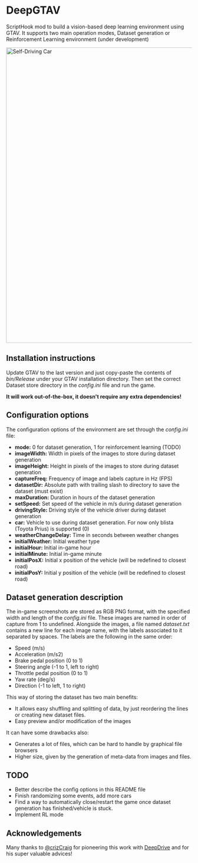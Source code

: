 # DeepGTAV
ScriptHook mod to build a vision-based deep learning environment using GTAV. It supports two main operation modes, Dataset generation or Reinforcement Learning environment (under development)

<img src="https://img.gta5-mods.com/q95/images/naturalvision-photorealistic-gtav/b4de94-GTA5%202016-08-28%2022-05-52.jpg" alt="Self-Driving Car" width="800px">

## Installation instructions
Update GTAV to the last version and just copy-paste the contents of *bin/Release* under your GTAV installation directory. Then set the correct Dataset store directory in the *config.ini* file and run the game. 

**It will work out-of-the-box, it doesn't require any extra dependencies!**

## Configuration options
The configuration options of the environment are set through the *config.ini* file:

* **mode:** 0 for dataset generation, 1 for reinforcement learning (TODO)
* **imageWidth:** Width in pixels of the images to store during dataset generation
* **imageHeight:** Height in pixels of the images to store during dataset generation
* **captureFreq:** Frequency of image and labels capture in Hz (FPS)
* **datasetDir:** Absolute path with trailing slash to directory to save the dataset (must exist)
* **maxDuration:** Duration in hours of the dataset generation
* **setSpeed:** Set speed of the vehicle in m/s during dataset generation
* **drivingStyle:** Driving style of the vehicle driver during dataset generation
* **car:** Vehicle to use during dataset generation. For now only blista (Toyota Prius) is supported (0)
* **weatherChangeDelay:** Time in seconds between weather changes
* **initialWeather:** Initial weather type
* **initialHour:** Initial in-game hour
* **initialMinute:** Initial in-game minute
* **initialPosX:** Initial x position of the vehicle (will be redefined to closest road)
* **initialPosY:** Initial y position of the vehicle (will be redefined to closest road)

## Dataset generation description
The in-game screenshots are stored as RGB PNG format, with the specified width and length of the *config.ini* file. These images are named in order of capture from 1 to undefined. Alongside the images, a file named *dataset.txt* contains a new line for each image name, with the labels associated to it separated by spaces. The labels are the following in the same order:

* Speed (m/s)
* Acceleration (m/s2)
* Brake pedal position (0 to 1)
* Steering angle (-1 to 1, left to right)
* Throttle pedal position (0 to 1)
* Yaw rate (deg/s)
* Direction (-1 to left, 1 to right)

This way of storing the dataset has two main benefits:

+ It allows easy shuffling and splitting of data, by just reordering the lines or creating new dataset files.
+ Easy preview and/or modification of the images

It can have some drawbacks also:

- Generates a lot of files, which can be hard to handle by graphical file browsers
- Higher size, given by the generation of meta-data from images and files.

## TODO
* Better describe the config options in this README file
* Finish randomizing some events, add more cars
* Find a way to automatically close/restart the game once dataset generation has finished/vehicle is stuck.
* Implement RL mode

## Acknowledgements
Many thanks to [@crizCraig](https://github.com/crizCraig) for pioneering this work with [DeepDrive](http://deepdrive.io/) and for his super valuable advices!
